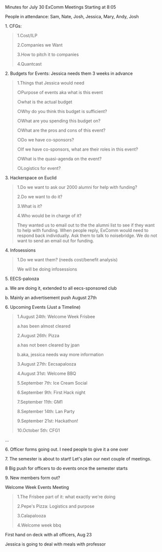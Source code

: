 Minutes for July 30 ExComm Meetings Starting at 8:05

People in attendance: Sam, Nate, Josh, Jessica, Mary, Andy, Josh

1\. CFGs:

> 1.Cost/ILP
>
> 2.Companies we Want
>
> 3.How to pitch it to companies
>
> 4.Quantcast

2\. Budgets for Events: Jessica needs them 3 weeks in advance

> 1.Things that Jessica would need
>
> ○Purpose of events aka what is this event
>
> ○what is the actual budget
>
> ○Why do you think this budget is sufficient?
>
> ○What are you spending this budget on?
>
> ○What are the pros and cons of this event?
>
> ○Do we have co-sponsors?
>
> ○If we have co-sponsors, what are their roles in this event?
>
> ○What is the quasi-agenda on the event?
>
> ○Logistics for event?

3\. Hackerspace on Euclid

> 1.Do we want to ask our 2000 alumni for help with funding?
>
> 2.Do we want to do it?
>
> 3.What is it?
>
> 4.Who would be in charge of it?
>
> They wanted us to email out to the the alumni list to see if they want
> to help with funding. When people reply, ExComm would need to respond
> back individually. Ask them to talk to noisebridge. We do not want to
> send an email out for funding.

4\. Infosessions

> 1.Do we want them? (needs cost/benefit analysis)
>
> We will be doing infosessions

5\. EECS-palooza

a.  We are doing it, extended to all eecs-sponsored club

b.  Mainly an advertisement push August 27th

6\. Upcoming Events (Just a Timeline)

> 1.August 24th: Welcome Week Frisbee
>
> a.has been almost cleared
>
> 2.August 26th: Pizza
>
> a.has not been cleared by jpan
>
> b.aka, jessica needs way more information
>
> 3.August 27th: Eecsapalooza
>
> 4.August 31st: Welcome BBQ
>
> 5.September 7th: Ice Cream Social
>
> 6.September 9th: First Hack night
>
> 7.September 11th: GM1
>
> 8.September 14th: Lan Party
>
> 9.September 21st: Hackathon!
>
> 10.October 5th: CFG1

...

6\. Officer forms going out. I need people to give it a one over

7\. The semester is about to start! Let's plan our next couple of
meetings.

8 Big push for officers to do events once the semester starts

9\. New members form out?

Welcome Week Events Meeting

> 1.The Frisbee part of it: what exactly we're doing
>
> 2.Pepe's Pizza: Logistics and purpose
>
> 3.Calapalooza
>
> 4.Welcome week bbq

First hand on deck with all officers, Aug 23

Jessica is going to deal with meals with professor
